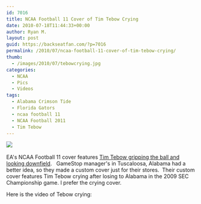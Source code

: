 ```yaml
---
id: 7016
title: NCAA Football 11 Cover of Tim Tebow Crying
date: 2010-07-18T11:44:33+00:00
author: Ryan M.
layout: post
guid: https://backseatfan.com/?p=7016
permalink: /2010/07/ncaa-football-11-cover-of-tim-tebow-crying/
thumb:
  - /images/2010/07/tebowcrying.jpg
categories:
  - NCAA
  - Pics
  - Videos
tags:
  - Alabama Crimson Tide
  - Florida Gators
  - ncaa football 11
  - NCAA Football 2011
  - Tim Tebow
---
```


<div class="entry">
  <p>
    <a href="/images/2010/07/tebowcrying.jpg"><img class="size-full wp-image-7017" title="tebowcrying" src="/images/2010/07/tebowcrying.jpg" alt=" " width="510" height="383" srcset="/images/2010/07/tebowcrying.jpg 510w, /images/2010/07/tebowcrying-300x225.jpg 300w" sizes="(max-width: 510px) 100vw, 510px" /></a>
  </p>

  <p>
    EA's NCAA Football 11 cover features <a href="https://www.tebowzone.com/images/ncaa-2011-tebow.jpg">Tim Tebow gripping the ball and looking downfield</a>.   GameStop manager's in Tuscaloosa, Alabama had a better idea, so they made a custom cover just for their stores.  Their custom cover features Tim Tebow crying after losing to Alabama in the 2009 SEC Championship game. I prefer the crying cover.
  </p>

  <p>
    Here is the video of Tebow crying:
  </p>

  <p>
  </p>
</div>
